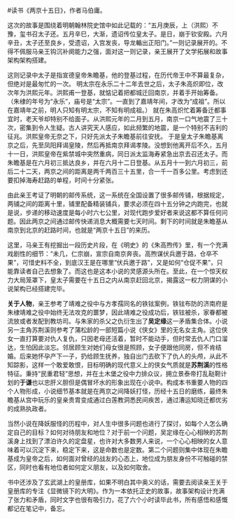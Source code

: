 \#读书《两京十五日》，作者马伯庸。

这次的故事是围绕着明朝翰林院史馆中如此记载的：“五月庚辰，上（洪熙）不豫，玺书召太子还。五月辛巳，大渐，遗诏传位皇太子。是日，崩于钦安殿。六月辛丑，太子还至良乡，受遗诏，入宫发丧，导龙輴出正阳门。”一则记录展开的。不得不佩服马亲王钩沉补阕能力之强，面对这一则记录，亲王展开了文学拓展和故事架构架构搭建。

这则记录中太子是指宣德皇帝朱瞻基，他的登基过程，在历代帝王中不算最复杂，但绝对是最匆忙的一次。 明太宗在永乐二十二年去世之后，太子朱高炽即位，改次年为洪熙元年。洪熙甫一登基，就惦记着把都城迁回南京，并着手开始筹备。（朱棣的年号为“永乐”，庙号是“太宗”。一直到了嘉靖年间，才改为“成祖”。所以在嘉靖年之前，明人只知有明太宗，不知有明成祖。） 就在朱高炽忙着筹备迁都事宜时，老天爷却特别不给面子。从洪熙元年的二月到五月，南京一口气地震了三十次，密集到令人生疑。古人讲究天人感应，如此频繁的地震，是一个特别不吉利的征兆。洪熙皇帝无奈之下，只好先派太子朱瞻基前往安抚。 于是皇太子朱瞻基离京之后，先至凤阳拜谒皇陵，然后再抵南京拜谒孝陵。没想到他离开后不久，五月十一日，洪熙皇帝在紫禁城中突然重病，同日派太监海寿紧急出京去召还太子。而朱瞻基是在六月初三抵达良乡，并在六月十二日登基。从五月十一到六月初三，前后二十二天，两京之间的距离是两千两百三十五里，合一千一百多公里。考虑到还要扣掉海寿赶路的单程，时间十分紧张。

由此亲王考证了明朝的邮传系统，这一系统在全国设置了很多邮传铺，根据规定，两铺之间的距离十里，铺里配备精装铺兵，要求必须在四十五分钟之内跑完，也就是说，步递的移动速度是每小时六七公里，对现代跑步爱好者来说这都不算任何问题。因此两京之间通过邮传快递消息大概需要七天时间。剩下的时间就是朱瞻基从南京到北京的赶路时间，也就是“两京十五日”的来历。

这里，马亲王有挖掘出一段历史片段，在《明史》的《朱高煦传》里，有一个充满戏剧性的细节：“未几，仁宗崩，宣宗自南京奔丧。高煦谋伏兵邀于路，仓卒不果”，可惜史料不全，到底汉王是在哪里“伏兵邀于路”，又是如何“仓促不果”，只能靠读者自己去想象了。而这也是这本小说的灵感源头所在。至此，在一个惊天权力大局笼罩下，皇太子需要在十五日之内从南京赶回北京，揭露这一权力阴谋的小说架构已经搭建完毕。

**关于人物**，亲王参考了靖难之役中与方孝孺同名的铁铉案例，铁铉布防的济南府是朱棣靖难之役中始终无法攻克的噩梦，因此靖难之役成功后，铁铉被杀，家眷都被流放或者发配到教坊司。与朱家的杀父之仇衍生出了**吴定缘**这一矛盾集合体。小说另一主角苏荆溪则参考了蒲松龄的一部短篇小说《侠女》里的无名女主角。这位侠女一直打算要对仇人复仇，只因老母还活着，暂时不能动手，但时常去仇人门口溜达，生怕因此淡忘。邻居顾生对她们母女很是照顾，女子便跟他同房，但不肯结婚。后来她怀孕产下一子，扔给顾生抚养，独自出门去砍下了仇人的头颅，从此不知踪影，这样一个敢爱敢恨，目标明确的现代意义上的侠女气质就是**苏荆溪**的性格特征。秉持“民重君轻”思想，并在土木堡之役中力排众议，拥立景泰帝打乱鞑靼计划的**于谦**也以忠肝义胆但是偶冒坏水的形象出现在小说中。构成本书重要人物的四个人物形成，小说细节基本就是在两京之间降妖打怪，历经十五日的磨练，最终朱瞻基从宫中玩乐的皇亲贵胄变成通过白莲教洞悉民间疾苦，通过漕运知晓迁都优劣的成熟执政者。

当然小说在降妖服怪的历程中，对人生中很多问题也进行了探讨，如每个人怎么确定自己的目标？如何对待朋友和地位？对于前一个问题，吴定缘在心心相映的苏荆溪身上找到了漂泊许久的定盘星，也许对大多数男人来说，一个心心相映的女人意味着可以沉淀下来，稳定下来，这是命数也是定数。第二个问题则集中体现在朱瞻基成为皇帝之后，如何面对曾经的战友的心态上，地位成为朋友身份不可触碰的禁区，同时也看有地位者如何定义朋友，以及如何取舍。

书中还涉及了玄武湖上的皇册库，如果不明白其中奥义的话，需要去阅读亲王关于皇册库的专注《显微镜下的大明》。作为一本依托正史的故事，故事架构设计充满了张力和矛盾，同时文字也很有吸引力，花了六个小时读毕此书，所有感悟和感慨都记在笔记中，备忘。

